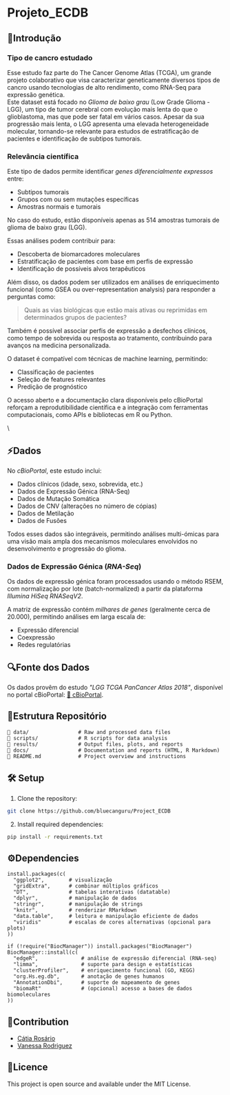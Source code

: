 # Projeto_ECDB
## 🧬Introdução

### Tipo de cancro estudado  
Esse estudo faz parte do The Cancer Genome Atlas (TCGA), um grande projeto colaborativo que visa caracterizar geneticamente diversos tipos de cancro usando tecnologias de alto rendimento, como RNA-Seq para expressão genética.  
Este dataset está focado no *Glioma de baixo grau* (Low Grade Glioma - LGG), um tipo de tumor cerebral com evolução mais lenta do que o glioblastoma, mas que pode ser fatal em vários casos. 
Apesar da sua progressão mais lenta, o LGG apresenta uma elevada heterogeneidade molecular, tornando-se relevante para estudos de estratificação de pacientes e identificação de subtipos tumorais.  

### Relevância científica  
Este tipo de dados permite identificar *genes diferencialmente expressos* entre:  
- Subtipos tumorais
- Grupos com ou sem mutações específicas
- Amostras normais e tumorais

No caso do estudo, estão disponíveis apenas as 514 amostras tumorais de glioma de baixo grau (LGG).  

Essas análises podem contribuir para:  
- Descoberta de biomarcadores moleculares  
- Estratificação de pacientes com base em perfis de expressão  
- Identificação de possíveis alvos terapêuticos  

Além disso, os dados podem ser utilizados em análises de enriquecimento funcional (como GSEA ou over-representation analysis) para responder a perguntas como:  

> Quais as vias biológicas que estão mais ativas ou reprimidas em determinados grupos de pacientes?  

Também é possível associar perfis de expressão a desfechos clínicos, como tempo de sobrevida ou resposta ao tratamento, contribuindo para avanços na medicina personalizada.  

O dataset é compatível com técnicas de machine learning, permitindo:  
- Classificação de pacientes  
- Seleção de features relevantes  
- Predição de prognóstico 

O acesso aberto e a documentação clara disponíveis pelo cBioPortal reforçam a reprodutibilidade científica e a integração com ferramentas computacionais, como APIs e bibliotecas em R ou Python.

\

## ⚡Dados   
No *cBioPortal*, este estudo inclui:  
- Dados clínicos (idade, sexo, sobrevida, etc.)  
- Dados de Expressão Génica (RNA-Seq)  
- Dados de Mutação Somática  
- Dados de CNV (alterações no número de cópias)  
- Dados de Metilação 
- Dados de Fusões 

Todos esses dados são integráveis, permitindo análises multi-ómicas para uma visão mais ampla dos mecanismos moleculares envolvidos no desenvolvimento e progressão do glioma.  

### Dados de Expressão Génica (*RNA-Seq*)  
Os dados de expressão génica foram processados usando o método RSEM, com normalização por lote (batch-normalized) a partir da plataforma *Illumina HiSeq RNASeqV2*.  

A matriz de expressão contém *milhares de genes* (geralmente cerca de 20.000), permitindo análises em larga escala de:  
- Expressão diferencial  
- Coexpressão  
- Redes regulatórias 

## 🔍Fonte dos Dados
Os dados provêm do estudo *"LGG TCGA PanCancer Atlas 2018"*, disponível no portal cBioPortal: [🔗 cBioPortal](https://www.cbioportal.org/study/summary?id=lgg_tcga_pan_can_atlas_2018).  

## 📖Estrutura Repositório
    📂 data/                # Raw and processed data files
    📂 scripts/             # R scripts for data analysis
    📂 results/             # Output files, plots, and reports
    📂 docs/                # Documentation and reports (HTML, R Markdown)
    📄 README.md            # Project overview and instructions

## 🛠 Setup
1. Clone the repository:
```bash
git clone https://github.com/bluecanguru/Project_ECDB
```
2. Install required dependencies:
```bash
pip install -r requirements.txt
```

## ⚙️Dependencies
```{r}
install.packages(c(
  "ggplot2",        # visualização
  "gridExtra",      # combinar múltiplos gráficos
  "DT",             # tabelas interativas (datatable)
  "dplyr",          # manipulação de dados
  "stringr",        # manipulação de strings
  "knitr",          # renderizar RMarkdown
  "data.table",     # leitura e manipulação eficiente de dados
  "viridis"         # escalas de cores alternativas (opcional para plots)
))
```
```{r}
if (!require("BiocManager")) install.packages("BiocManager")
BiocManager::install(c(
  "edgeR",              # análise de expressão diferencial (RNA-seq)
  "limma",              # suporte para design e estatísticas
  "clusterProfiler",    # enriquecimento funcional (GO, KEGG)
  "org.Hs.eg.db",       # anotação de genes humanos
  "AnnotationDbi",      # suporte de mapeamento de genes
  "biomaRt"             # (opcional) acesso a bases de dados biomoleculares
))
```

## 📝Contribution
- [Cátia Rosário](https://github.com/bluecanguru)
- [Vanessa Rodriguez](https://github.com/VaneBR)

## 📜Licence
This project is open source and available under the MIT License.